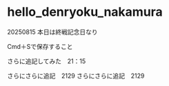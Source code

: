 # hello_denryoku_nakamura
20250815
本日は終戦記念日なり

Cmd＋Sで保存すること

さらに追記してみた　21：15

さらにさらに追記　2129
さらにさらに追記　2129